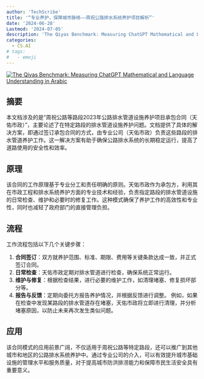 ```yaml
---
author: 'TechScribe'
title: '“专业养护，保障城市脉络——周祝公路排水系统养护项目解析”'
date: '2024-06-28'
Lastmod: '2024-07-05'
description: 'The Qiyas Benchmark: Measuring ChatGPT Mathematical and Language Understanding in Arabic'
categories:
  - CS.AI
# tags:
#   - emoji
---
```


[![The Qiyas Benchmark: Measuring ChatGPT Mathematical and Language Understanding in Arabic](https://arxiv-research-1301205113.cos.ap-guangzhou.myqcloud.com/images/2407.00146v1.pdf_0.jpg)](https://arxiv.org/abs/2407.00146v1)

## 摘要

本文档涉及的是“周祝公路等路段2023年公路排水管道设施养护项目承包合同（天佑市政）”，主要论述了在特定路段的排水管道设施养护问题。文档提供了具体的解决方案，即通过签订承包合同的方式，由专业公司（天佑市政）负责这些路段的排水管道养护工作。这一解决方案有助于确保公路排水系统的长期稳定运行，提高了道路使用的安全性和效率。<!--more-->

## 原理

该合同的工作原理基于专业分工和责任明确的原则。天佑市政作为承包方，利用其在市政工程和排水系统养护方面的专业技术和经验，负责指定路段的排水管道设施的日常检查、维护和必要时的修复工作。这种模式确保了养护工作的高效性和专业性，同时也减轻了政府部门的直接管理负担。

## 流程

工作流程包括以下几个关键步骤：
1. **合同签订**：双方就养护范围、标准、期限、费用等关键条款达成一致，并正式签订合同。
2. **日常检查**：天佑市政定期对排水管道进行检查，确保系统正常运行。
3. **维护与修复**：根据检查结果，进行必要的维护工作，如清理堵塞、修复损坏部分等。
4. **报告与反馈**：定期向委托方报告养护情况，并根据反馈进行调整。
例如，如果在检查中发现某路段的排水管道存在堵塞，天佑市政将立即进行清理，并分析堵塞原因，以防止未来再次发生类似问题。

## 应用

该合同模式的应用前景广阔，不仅适用于周祝公路等特定路段，还可以推广到其他城市和地区的公路排水系统养护中。通过专业公司的介入，可以有效提升城市基础设施的管理水平和服务质量，对于提高城市防洪排涝能力和保障市民生活安全具有重要意义。